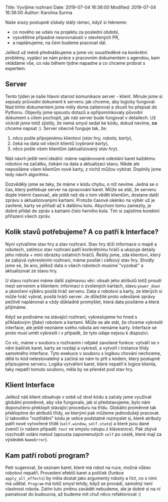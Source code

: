 Title: Vyvíjíme rozhraní
Date: 2019-07-04 16:36:00
Modified: 2019-07-04 16:36:00
Author: Karolina Surma


Naše srazy postupně získaly stálý rámec, když si řekneme: 
- co nového se udalo na projektu za poslední období, 
- vysvětlíme případné nesrovnalosti v otevřených PR, 
- a naplánujeme, na čem budeme pracovat dál.

Jelikož už méně přednáškujeme a jsme víc soustředěné na konkrétní problémy, vyplácí se nám práce s pracovním dokumentem s agendou, kam vkládáme vše, co nás během týdne napadne a co chceme probrat s expertem.

## Server

Tento týden je naše hlavní starost komunikace server - klient.
Minule jsme si sepsaly průvodní dokument k serveru: jak chceme, aby logicky fungoval. 
Nad tímto dokumentem jsme měly doma zaiterovat a zkusit ho přepsat do Pythonu. 
Objevily jsme spoustu dotazů a opřipomínkovaly původní dokument s cílem pochopit, jak náš server bude fungovat v detailech. Už víckrát jsme totiž zjistily, že nemá smysl sedat ke kódu, dokud nevíme, **co** chceme napsat :).
Server obecně funguje tak, že: 
1) něco pošle připojenému klientovi (*stav hry, robota, karty*), 
2) čeká na data od všech klientů (*vybrané karty*), 
3) něco pošle všem klientům (aktualizovaný *stav hry*).

Náš návrh ještě není ideální: máme naplánované odeslání karet každému robotovi na začátku, čekání na data a aktualizaci stavu. Nikde ale neposíláme všem klientům nové karty, z nichž můžou vybírat. Doplnily jsme tedy návrh algoritmu. 

Dozvěděly jsme se taky, že máme v kódu chybu, o níž nevíme. 
Jedná se o čas, který potřebuje server na zpracování karet. Může se stát, že serveru dojde interní časovač, ale ještě než dá o tom vědět klientům, dostane další zprávu s aktualizovanými kartami. Protože časové okénko na výběr už je zavřené, karty se přiřadí až k dalšímu kolu. Abychom tomu zamezily, je dobré přidat do zpráv s kartami číslo herního kola. Tím si zajistíme korektní přiřazení všech zpráv.

## Kolik stavů potřebujeme? A co patří k Interface?

Nyní vytváříme stav hry a stav rozhraní. Stav hry drží informace o mapě a robotech, zatímco stav rozhraní patří konkrétnímu hráči a ukazuje detaily jeho robota + mini obrázky ostatních hráčů. 
Řešily jsme, zda klientovi, který se zabývá vykreslením rozhraní, máme posílat i celkový stav hry. Shodly jsme se, že ano, jelikož data o všech robotech musíme "vyzobat" a aktualizovat ze stavu hry.

U stavu rozhraní máme další zajímavou věc: obsah jeho atributů totiž proudí mezi serverem a klientem: informaci o zvolených kartách, stavu `power_down` a ukončení výběru posílá hráč serveru. Data o robotovi a karty, ze kterých si může hráč vybrat, posílá hráči server.
Je důležité proto odesílané zprávy pečlivě naplánovat a vždy důkladně promýšlet, která data posíláme a která přijímáme.

Když se podíváme na stávající rozhraní, vykreslujeme ho hned s příkladovým (_fake_) robotem a kartami. 
Může se ale stát, že chceme vykreslit interface, ale ještě neznáme svého robota ani nemáme karty. Interface se proto musí umět vykreslit i v případě, že tyto údaje nejsou k dispozici.

Co víc, máme v souboru s rozhraním i nějaké zavolané funkce: vytváří se v něm balíček karet, karty se rozdají a vykreslí, a vytvoří i instance třídy samotného interface. Tyto exekuce v souboru s logikou chování nechceme, dělá to kód netestovatelný a začíná se nám to přít s kódem, který postupně připisujeme serveru. Logika vytváření karet, které nepatří k logice klienta, taky nepatří tomuto souboru, měla by se přenést pod stav hry.

## Klient Interface

Jelikož náš klient obsahuje v sobě už dost kódu a začaly jsme využívat globální proměnné, aby vše fungovalo, jak si představujeme, bylo nám doporučeno překlopit stávající proceduru na třídu. Globální proměnné tak překlopíme do atributů třídy, se kterými pak můžeme jednodušeji pracovat. U takového "roztřídění" kódu je velice podstatné rozmyslet si, které atributy patří nové vytvořené třídě (`self.window`, `self.state`) a které jsou dané zvenčí (v našem případě: `text` ve smyslu vstupu z klávesnice). Pak zbývá rozchodit volání metod (spousta zapomenutých `self` po cestě, které mají za výsledek `NameError`).

## Kam patří robotí program?

Petr sugeroval, že seznam karet, které má robot na ruce, možná vůbec robotovi nepatří. Provedení efektů karet a políček (funkce `apply_all_effects`) by měla dostat jako argumenty roboty a říct, co s nimi má udělat. `Program` má totiž smysl tehdy, když se provádí, samotný není vlastnost robota. 
Zatím tuto změnu zavádět nebudeme, ale je dobré si na ní pamatovat do budoucna, až budeme mít chuť něco refaktorovat :)
